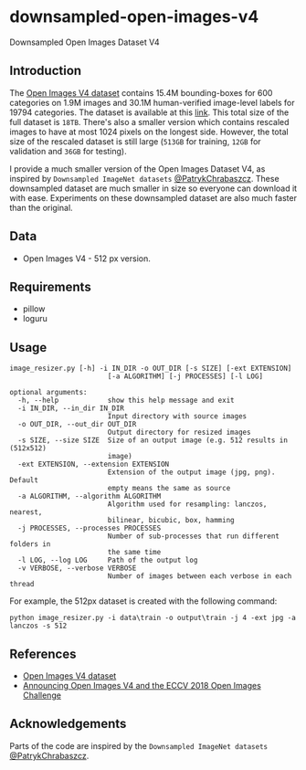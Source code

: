 # downsampled-open-images-v4
Downsampled Open Images Dataset V4

## Introduction
The [Open Images V4 dataset](https://ai.googleblog.com/2018/04/announcing-open-images-v4-and-eccv-2018.html) contains 15.4M bounding-boxes for 600 categories on 1.9M images and 30.1M human-verified image-level labels for 19794 categories. 
The dataset is available at this [link](https://storage.googleapis.com/openimages/web/download.html). This total size of the full dataset is `18TB`. There's also a smaller version which contains rescaled images to have at most 1024 pixels on the longest side. However, the total size of the rescaled dataset is still large (`513GB` for training, `12GB` for validation and `36GB` for testing).

I provide a much smaller version of the Open Images Dataset V4, as inspired by `Downsampled ImageNet datasets` [@PatrykChrabaszcz](https://github.com/PatrykChrabaszcz/Imagenet32_Scripts). These downsampled dataset are much smaller in size so everyone can download it with ease. Experiments on these downsampled dataset are also much faster than the original.

## Data
- Open Images V4 - 512 px version.

## Requirements
- pillow
- loguru

## Usage
```
image_resizer.py [-h] -i IN_DIR -o OUT_DIR [-s SIZE] [-ext EXTENSION]
                        [-a ALGORITHM] [-j PROCESSES] [-l LOG]

optional arguments:
  -h, --help            show this help message and exit
  -i IN_DIR, --in_dir IN_DIR
                        Input directory with source images
  -o OUT_DIR, --out_dir OUT_DIR
                        Output directory for resized images
  -s SIZE, --size SIZE  Size of an output image (e.g. 512 results in (512x512)
                        image)
  -ext EXTENSION, --extension EXTENSION
                        Extension of the output image (jpg, png). Default
                        empty means the same as source
  -a ALGORITHM, --algorithm ALGORITHM
                        Algorithm used for resampling: lanczos, nearest,
                        bilinear, bicubic, box, hamming
  -j PROCESSES, --processes PROCESSES
                        Number of sub-processes that run different folders in
                        the same time
  -l LOG, --log LOG     Path of the output log
  -v VERBOSE, --verbose VERBOSE
                        Number of images between each verbose in each thread
```

For example, the 512px dataset is created with the following command:

```
python image_resizer.py -i data\train -o output\train -j 4 -ext jpg -a lanczos -s 512
```


## References

- [Open Images V4 dataset](https://storage.googleapis.com/openimages/web/download.html)
- [Announcing Open Images V4 and the ECCV 2018 Open Images Challenge](https://ai.googleblog.com/2018/04/announcing-open-images-v4-and-eccv-2018.html)

## Acknowledgements ##

Parts of the code are inspired by the `Downsampled ImageNet datasets` [@PatrykChrabaszcz](https://github.com/PatrykChrabaszcz/Imagenet32_Scripts).
